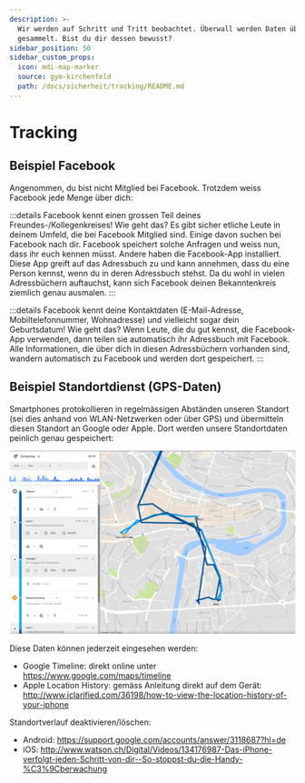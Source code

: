 ```yaml
---
description: >-
  Wir werden auf Schritt und Tritt beobachtet. Überwall werden Daten über uns
  gesammelt. Bist du dir dessen bewusst?
sidebar_position: 50
sidebar_custom_props:
  icon: mdi-map-marker
  source: gym-kirchenfeld
  path: /docs/sicherheit/tracking/README.md
---
```


# Tracking



## Beispiel Facebook

Angenommen, du bist nicht Mitglied bei Facebook. Trotzdem weiss Facebook jede Menge über dich:

:::details Facebook kennt einen grossen Teil deines Freundes-/Kollegenkreises! Wie geht das?
Es gibt sicher etliche Leute in deinem Umfeld, die bei Facebook Mitglied sind. Einige davon suchen bei Facebook nach dir. Facebook speichert solche Anfragen und weiss nun, dass ihr euch kennen müsst.
Andere haben die Facebook-App installiert. Diese App greift auf das Adressbuch zu und kann annehmen, dass du eine Person kennst, wenn du in deren Adressbuch stehst. Da du wohl in vielen Adressbüchern auftauchst, kann sich Facebook deinen Bekanntenkreis ziemlich genau ausmalen.
:::

:::details Facebook kennt deine Kontaktdaten (E-Mail-Adresse, Mobiltelefonnummer, Wohnadresse) und vielleicht sogar dein Geburtsdatum! Wie geht das?
Wenn Leute, die du gut kennst, die Facebook-App verwenden, dann teilen sie automatisch ihr Adressbuch mit Facebook. Alle Informationen, die über dich in diesen Adressbüchern vorhanden sind, wandern automatisch zu Facebook und werden dort gespeichert.
:::

## Beispiel Standortdienst (GPS-Daten)

Smartphones protokollieren in regelmässigen Abständen unseren Standort (sei dies anhand von WLAN-Netzwerken oder über GPS) und übermitteln diesen Standort an Google oder Apple. Dort werden unsere Standortdaten peinlich genau gespeichert:

![Google-Timeline](./google-timeline.png)

Diese Daten können jederzeit eingesehen werden:

* Google Timeline: direkt online unter https://www.google.com/maps/timeline
* Apple Location History: gemäss Anleitung direkt auf dem Gerät: http://www.iclarified.com/36198/how-to-view-the-location-history-of-your-iphone

Standortverlauf deaktivieren/löschen:

* Android: https://support.google.com/accounts/answer/3118687?hl=de
* iOS: http://www.watson.ch/Digital/Videos/134176987-Das-iPhone-verfolgt-jeden-Schritt-von-dir--So-stoppst-du-die-Handy-%C3%9Cberwachung
